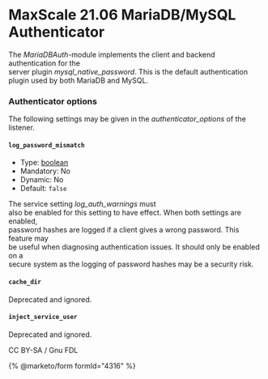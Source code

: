 # MaxScale 21.06 MariaDB/MySQL Authenticator

The _MariaDBAuth_-module implements the client and backend authentication for the\
server plugin _mysql\_native\_password_. This is the default authentication\
plugin used by both MariaDB and MySQL.

### Authenticator options

The following settings may be given in the _authenticator\_options_ of the\
listener.

#### `log_password_mismatch`

* Type: [boolean](../mariadb-maxscale-21-06-getting-started/mariadb-maxscale-2106-maxscale-2106-mariadb-maxscale-configuration-guide.md)
* Mandatory: No
* Dynamic: No
* Default: `false`

The service setting _log\_auth\_warnings_ must\
also be enabled for this setting to have effect. When both settings are enabled,\
password hashes are logged if a client gives a wrong password. This feature may\
be useful when diagnosing authentication issues. It should only be enabled on a\
secure system as the logging of password hashes may be a security risk.

#### `cache_dir`

Deprecated and ignored.

#### `inject_service_user`

Deprecated and ignored.

CC BY-SA / Gnu FDL

{% @marketo/form formId="4316" %}
